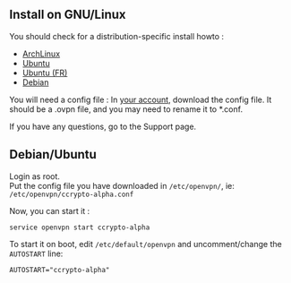 Install on GNU/Linux
--------------------

You should check for a distribution-specific install howto :

* <a href="https://wiki.archlinux.org/index.php/OpenVPN">ArchLinux</a>
* <a href="https://help.ubuntu.com/community/OpenVPN">Ubuntu</a>
* <a href="http://doc.ubuntu-fr.org/openvpn">Ubuntu (FR)</a>
* <a href="http://wiki.debian.org/OpenVPN">Debian</a>

You will need a config file : In [your account](/account/), download the config file. It should be a .ovpn file, and you may need to rename it to *.conf.

If you have any questions, go to the Support page.

Debian/Ubuntu
-------------
Login as root.  
Put the config file you have downloaded in `/etc/openvpn/`, ie: `/etc/openvpn/ccrypto-alpha.conf`  

Now, you can start it :

    service openvpn start ccrypto-alpha

To start it on boot, edit `/etc/default/openvpn` and uncomment/change the `AUTOSTART` line:

    AUTOSTART="ccrypto-alpha"


